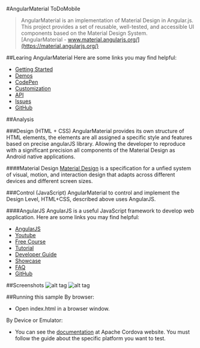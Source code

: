 #AngularMaterial ToDoMobile
>AngularMaterial is an implementation of Material Design in Angular.js. This project provides a set of reusable, well-tested, and accessible UI components based on the Material Design System.  
[AngularMaterial - www.material.angularjs.org/](https://material.angularjs.org/)

##Learing AngularMaterial
Here are some links you may find helpful:

  * [Getting Started](https://material.angularjs.org/#/getting-started)
  * [Demos](https://material.angularjs.org/#/demo/)
  * [CodePen](http://codepen.io/collection/AxKKgY/)
  * [Customization](https://material.angularjs.org/#/CSS/typography)
  * [API](https://material.angularjs.org/#/api/material.components.bottomSheet/service/$mdBottomSheet)
  * [Issues](https://github.com/angular/material/issues?q=is%3Aissue+is%3Aopen)
  * [GitHub](https://github.com/angular/material)
  
##Analysis

###Design (HTML + CSS)
AngularMaterial provides its own structure of HTML elements, the elements are all assigned a specific style and features based on precise angularJS library. Allowing the developer to reproduce with a significant precision all components of the Material Design as Android native applications. 

####Material Design
[Material Design](http://www.google.com/design/spec/material-design/introduction.html) is a specification for a unfied system of visual, motion, and interaction design that adapts across different devices and different screen sizes.

###Control (JavaScript)
AngularMaterial to control and implement the Design Level, HTML+CSS, described above uses AngularJS.

####AngularJS
AngularJS is a useful JavaScript framework to develop web application.
Here are some links you may find helpful:

  * [AngularJS](https://angularjs.org/)
  * [Youtube](https://www.youtube.com/user/angularjs)
  * [Free Course](http://campus.codeschool.com/courses/shaping-up-with-angular-js/intro)
  * [Tutorial](https://docs.angularjs.org/tutorial)
  * [Developer Guide](https://docs.angularjs.org/guide)
  * [Showcase](https://builtwith.angularjs.org/)
  * [FAQ](https://docs.angularjs.org/misc/faq)
  * [GitHub](https://github.com/angular/angular.js)
  
##Screenshots
![alt tag](/../Other/screenshot/AngularMaterialVertical.png)
![alt tag](/../Other/screenshot/AngularMaterialOrizontal.png)
  
##Running this sample
By browser: 

  * Open index.html in a browser window.
  
By Device or Emulator:

  * You can see the [documentation](http://cordova.apache.org/docs/en/4.0.0/guide_platforms_index.md.html#Platform%20Guides) at Apache Cordova website. You must follow the guide about the specific platform you want to test.